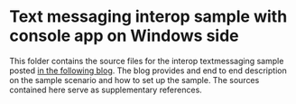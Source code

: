 # Text messaging interop sample with console app on Windows side

This folder contains the source files for the interop textmessaging sample posted [in the following blog]().
The blog provides and end to end description on the sample scenario and how to set up the sample.
The sources contained here serve as supplementary references.